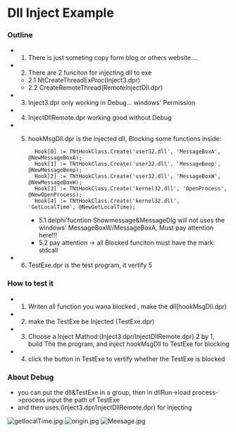 # Dll Inject Example

### Outline

+ 1. There is just someting copy form blog or others website.... 

+ 2. There are 2 funciton for injecting dll to exe

  + 2.1 NtCreateThreadExProc(Inject3.dpr)
  + 2.2  CreateRemoteThread(RemoteInjectDll.dpr)

+ 3. Inject3.dpr only working in Debug... windows' Permission

+ 4. InjectDllRemote.dpr working good without Debug

+ 5. hookMsgDll.dpr is the  injected dll, Blocking some functions inside:

     ```
       Hook[0] := TNtHookClass.Create('user32.dll', 'MessageBoxA', @NewMessageBoxA);
       Hook[1] := TNtHookClass.Create('user32.dll', 'MessageBeep', @NewMessageBeep);
       Hook[2] := TNtHookClass.Create('user32.dll', 'MessageBoxW', @NewMessageBoxW);
       Hook[3] := TNtHookClass.Create('kernel32.dll', 'OpenProcess', @NewOpenProcess);
       Hook[4] := TNtHookClass.Create('kernel32.dll', 'GetLocalTime', @NewGetLocalTime);
     ```

     + 5.1 delphi'fucntion Showmessage&MessageDlg will not uses the windows' MessageBoxW/MessageBoxA, Must pay attention here!!!
     + 5.2 pay attention -> all Blocked funciton must have the mark: stdcall 

+ 6.  TestExe.dpr is the test program, it vertify 5 

### How to test it 

+ 1. Writen all function  you wana blocked , make the dll(hookMsgDll.dpr)
+ 2. make the TestExe be Injected (TestExe.dpr)
+ 3. Choose a Inject Mathod:(Inject3.dpr/InjectDllRemote.dpr) 2 by 1, build The the program, and inject hookMsgDll to TestExe for blocking
+ 4. click the button in TestExe to vertify whether the TestExe is blocked

### About Debug

+ you can put the dll&TestExe in a group, then in dllRun->load process->process input the path of TestExe
+ and then uses:(Inject3.dpr/InjectDllRemote.dpr) for injecting


![getlocalTime.jpg](https://i.loli.net/2019/05/16/5cdd1f272131824039.jpg)
![origin.jpg](https://i.loli.net/2019/05/16/5cdd1f2722e5914814.jpg)
![Meesage.jpg](https://i.loli.net/2019/05/16/5cdd1f2731d2d23520.jpg)



